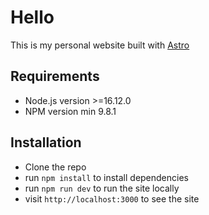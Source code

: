 # Hello

This is my personal website built with [Astro](https://astro.build/)

## Requirements

+ Node.js version >=16.12.0
+ NPM version min 9.8.1

## Installation

+ Clone the repo
+ run `npm install` to install dependencies
+ run `npm run dev` to run the site locally
+ visit `http://localhost:3000` to see the site
